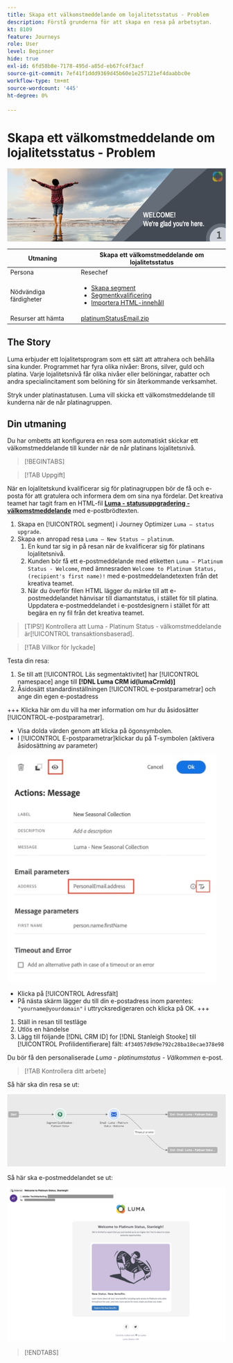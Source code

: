 ```yaml
---
title: Skapa ett välkomstmeddelande om lojalitetsstatus - Problem
description: Förstå grunderna för att skapa en resa på arbetsytan.
kt: 8109
feature: Journeys
role: User
level: Beginner
hide: true
exl-id: 6fd58b8e-7178-495d-a85d-eb67fc4f3acf
source-git-commit: 7ef41f1ddd9369d45b60e1e257121ef4daabbc0e
workflow-type: tm+mt
source-wordcount: '445'
ht-degree: 0%

---
```


# Skapa ett välkomstmeddelande om lojalitetsstatus - Problem

![Förmånsstatus, välkomstmeddelande - Challenge Banner](/help/challenges/assets/email-assets/luma-transactional-onboarding-1.png)

| Utmaning | Skapa ett välkomstmeddelande om lojalitetsstatus |
|---|---|
| Persona | Resechef |
| Nödvändiga färdigheter | <ul><li>[Skapa segment](https://experienceleague.adobe.com/docs/journey-optimizer-learn/tutorials/profiles-segments-subscriptions/create-segments.html)</li> <li>[Segmentkvalificering](https://experienceleague.adobe.com/docs/journey-optimizer-learn/tutorials/create-journeys/use-case-read-segment-qualification.html)</li><li>[Importera HTML-innehåll](https://experienceleague.adobe.com/docs/journey-optimizer-learn/tutorials/create-messages/create-emails/import-and-author-html-email-content.html)</li></ul> |
| Resurser att hämta | [platinumStatusEmail.zip](/help/challenges/assets/email-assets/platinumStatusEmail.zip) |

## The Story

Luma erbjuder ett lojalitetsprogram som ett sätt att attrahera och behålla sina kunder. Programmet har fyra olika nivåer: Brons, silver, guld och platina. Varje lojalitetsnivå får olika nivåer eller belöningar, rabatter och andra specialincitament som belöning för sin återkommande verksamhet.

Stryk under platinastatusen. Luma vill skicka ett välkomstmeddelande till kunderna när de når platinagruppen.

## Din utmaning

Du har ombetts att konfigurera en resa som automatiskt skickar ett välkomstmeddelande till kunder när de når platinans lojalitetsnivå.

>[!BEGINTABS]

>[!TAB Uppgift]

När en lojalitetskund kvalificerar sig för platinagruppen bör de få och e-posta för att gratulera och informera dem om sina nya fördelar. Det kreativa teamet har tagit fram en HTML-fil **[Luma - statusuppgradering - välkomstmeddelande](/help/challenges/assets/email-assets/StatusUpgradeEmail.zip)** med e-postbrödtexten.

1. Skapa en [!UICONTROL segment] i Journey Optimizer `Luma – status upgrade`.
2. Skapa en anropad resa `Luma – New Status – platinum`.
   1. En kund tar sig in på resan när de kvalificerar sig för platinans lojalitetsnivå.
   2. Kunden bör få ett e-postmeddelande med etiketten `Luma – Platinum Status - Welcome`, med ämnesraden `Welcome to Platinum Status, (recipient's first name)!` med e-postmeddelandetexten från det kreativa teamet.
   3. När du överför filen HTML lägger du märke till att e-postmeddelandet hänvisar till diamantstatus, i stället för till platina. Uppdatera e-postmeddelandet i e-postdesignern i stället för att begära en ny fil från det kreativa teamet.

>[TIPS!]
> Kontrollera att Luma - Platinum Status - välkomstmeddelande är[!UICONTROL transaktionsbaserad].


>[!TAB Villkor för lyckade]

Testa din resa:

1. Se till att [!UICONTROL Läs segmentaktivitet] har [!UICONTROL namespace] ange till **[!DNL Luma CRM id(lumaCrmId)]**
2. Åsidosätt standardinställningen [!UICONTROL e-postparametrar] och ange din egen e-postadress

+++ Klicka här om du vill ha mer information om hur du åsidosätter [!UICONTROL-e-postparametrar].

* Visa dolda värden genom att klicka på ögonsymbolen.
* I [!UICONTROL E-postparametrar]klickar du på T-symbolen (aktivera åsidosättning av parameter)

![Åsidosätt e-postparametrar](/help/challenges/assets/c3-override-email-paramters.jpg)

* Klicka på [!UICONTROL Adressfält]
* På nästa skärm lägger du till din e-postadress inom parentes: `"yourname@yourdomain"` i uttrycksredigeraren och klicka på OK.
+++

1. Ställ in resan till testläge
2. Utlös en händelse
3. Lägg till följande [!DNL CRM ID] for [!DNL Stanleigh Stooke] till [!UICONTROL Profilidentifierare] fält: `4f34057d9d9e792c28ba18ecae378e98`

Du bör få den personaliserade *Luma - platinumstatus - Välkommen* e-post.

>[!TAB Kontrollera ditt arbete]

Så här ska din resa se ut:

![platinum-status-upgrade-travel](/help/challenges/assets/journey-luma-status-upgrade.png)


Så här ska e-postmeddelandet se ut:

![Luma - statusuppgradering - välkomstmeddelande](/help/challenges/assets/status-upgrade-welcome-email.png)

>[!ENDTABS]
